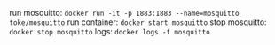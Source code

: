 run mosquitto:
`docker run -it -p 1883:1883 --name=mosquitto  toke/mosquitto`
run container:
`docker start mosquitto`
stop mosquitto:
`docker stop mosquitto`
logs:
`docker logs -f mosquitto`

